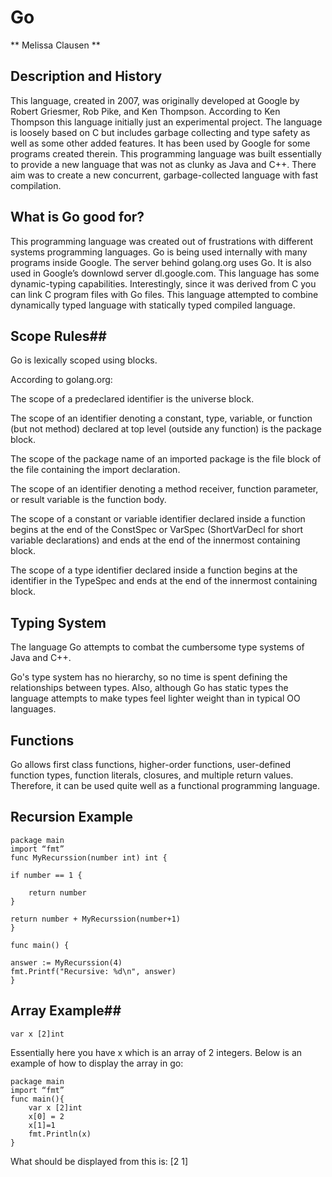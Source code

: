 

# Go #

** Melissa Clausen **



##	Description and History ##

This language, created in 2007, was originally developed at Google by Robert Griesmer, Rob Pike, and Ken Thompson. 
According to Ken Thompson this language initially just an experimental project. 
The language is loosely based on C but includes garbage collecting and type safety as well 
as some other added features. It has been used by Google for some programs created therein. 
 This programming language was built essentially to provide a new language that was not as clunky 
 as Java and C++. There aim was to create a new concurrent, garbage-collected language with fast 
 compilation. 
 
## What is Go good for? ##

This programming language was created out of frustrations with different systems programming languages. Go is being used internally with many programs inside Google. The server behind golang.org uses Go. It is also used in Google’s downlowd server dl.google.com. This language has some dynamic-typing capabilities. Interestingly, since it was derived from C you can link C program files with Go files. This language attempted to combine dynamically typed language with statically typed compiled language.

## Scope Rules##
Go is lexically scoped using blocks.

According to golang.org:

The scope of a predeclared identifier is the universe block.

The scope of an identifier denoting a constant, type, variable, or function (but not method) declared at top level (outside any function) is the package block.

The scope of the package name of an imported package is the file block of the file containing the import declaration.

The scope of an identifier denoting a method receiver, function parameter, or result variable is the function body.

The scope of a constant or variable identifier declared inside a function begins at the end of the ConstSpec or VarSpec (ShortVarDecl for short variable declarations) and ends at the end of the innermost containing block.

The scope of a type identifier declared inside a function begins at the identifier in the TypeSpec and ends at the end of the innermost containing block.


## Typing System ##
The language Go attempts to combat the cumbersome type systems of Java and C++.

Go's type system has no hierarchy, so no time is spent defining the relationships 
between types. Also, although Go has static types the language attempts to make types 
feel lighter weight than in typical OO languages.
## Functions ##
Go allows first class functions, higher-order functions, user-defined function types, function literals, closures, and multiple return values. Therefore, it can be used quite well as a functional programming language. 
## Recursion Example ##
	package main
	import “fmt”
	func MyRecurssion(number int) int {

    if number == 1 {

        return number
    }

    return number + MyRecurssion(number+1)
	}

	func main() {

    answer := MyRecurssion(4)
    fmt.Printf("Recursive: %d\n", answer)
	}

## Array Example##
 	
	var x [2]int
Essentially here you have x which is an array of 2 integers.
Below is an example of how to display the array in go:


	package main
	import “fmt”
	func main(){
		var x [2]int
		x[0] = 2
		x[1]=1
		fmt.Println(x)
	}

What should be displayed from this is:
	[2 1]
